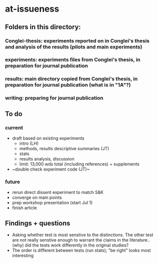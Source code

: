 # at-issueness

## Folders in this directory:
### Conglei-thesis: experiments reported on in Conglei's thesis and analysis of the results (pilots and main experiments)
### experiments: experiments files from Conglei's thesis, in preparation for journal publication
### results: main directory copied from Conglei's thesis, in preparation for journal publication (what is in "1A"?)
### writing: preparing for journal publication

## To do
### current
- draft based on existing experiments
  - intro (LH)
  - methods, results descriptive summaries (JT)
  - stats
  - results analysis, discussion
  - limit: 13,000 wds total (including references) + supplements
- ~double check experiment code (JT)~

### future
- rerun direct dissent experiment to match S&K
- converge on main points
- prep workshop presentation (start Jul 1)
- finish article

## Findings + questions
- Asking whether test is most senstive to the distinctions. The other test are not really senstive enough to warrant the claims in the literature.. (why) did the tests work differently in the original studies?
- The order is different between tests (run stats); "be right" looks most interesting
